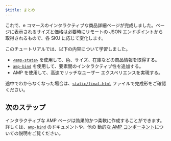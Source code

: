 ```yaml
---
$title: まとめ
---
```


これで、e コマースのインタラクティブな商品詳細ページが完成しました。ページに表示されるサイズと価格は必要時にリモートの JSON エンドポイントから取得されるもので、各 SKU に応じて変化します。

このチュートリアルでは、以下の内容について学習しました。

- [`<amp-state>`](../../../../documentation/components/reference/amp-bind.md#state) を使用して、色、サイズ、在庫などの商品情報を取得する。
- [`amp-bind`](../../../../documentation/components/reference/amp-bind.md) を使用して、要素間のインタラクティブ性を追加する。
- AMP を使用して、高速でリッチなユーザー エクスペリエンスを実現する。

途中でわからなくなった場合は、[`static/final.html`](https://github.com/googlecodelabs/advanced-interactivity-in-amp/blob/master/static/final.html) ファイルで完成形をご確認ください。

## 次のステップ

インタラクティブな AMP ページは効果的かつ柔軟に作成することができます。詳しくは、[`amp-bind`](../../../../documentation/components/reference/amp-bind.md) のドキュメントや、他の [動的な AMP コンポーネント](../../../../documentation/components/index.html)についての説明をご覧ください。
